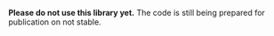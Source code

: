 **Please do not use this library yet.** The code is still being prepared for publication on not stable.
